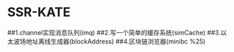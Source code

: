 # SSR-KATE
##1.channel实现消息队列(imq)
##2.写一个简单的缓存系统(simCache)
##3.以太波场地址离线生成器(blockAddress)
##4.区块链浏览器(minibc %25)
